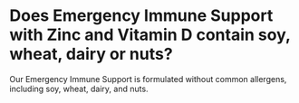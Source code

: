 # Does Emergency Immune Support with Zinc and Vitamin D contain soy, wheat, dairy or nuts?

Our Emergency Immune Support is formulated without common allergens, including soy, wheat, dairy, and nuts.